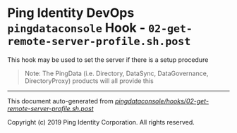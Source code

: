 
# Ping Identity DevOps `pingdataconsole` Hook - `02-get-remote-server-profile.sh.post`
 This hook may be used to set the server if there is a setup procedure
 >Note: The PingData (i.e. Directory, DataSync, DataGovernance, DirectoryProxy) 
 products will all provide this

---
This document auto-generated from _[pingdataconsole/hooks/02-get-remote-server-profile.sh.post](https://github.com/pingidentity/pingidentity-docker-builds/blob/master/pingdataconsole/hooks/02-get-remote-server-profile.sh.post)_

Copyright (c)  2019 Ping Identity Corporation. All rights reserved.

